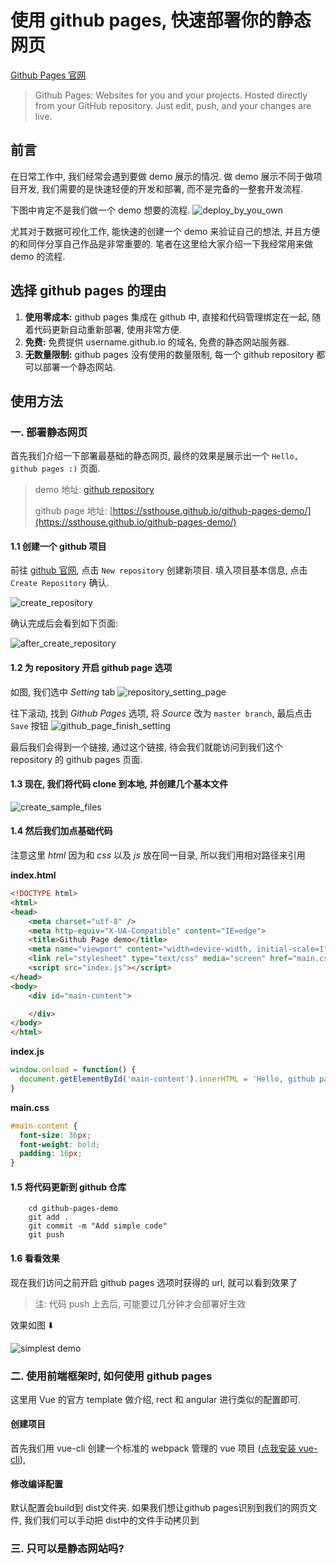 # 使用 github pages, 快速部署你的静态网页

[Github Pages 官网](https://pages.github.com/)

> Github Pages:
> Websites for you and your projects.
> Hosted directly from your GitHub repository. Just edit, push, and your changes are live.

## 前言

在日常工作中, 我们经常会遇到要做 demo 展示的情况. 做 demo 展示不同于做项目开发, 我们需要的是快速轻便的开发和部署, 而不是完备的一整套开发流程.

下图中肯定不是我们做一个 demo 想要的流程.
![deploy_by_you_own](https://raw.githubusercontent.com/ssthouse/d3-blog/master/use-github-page-efficiently/deploy_by_you_own.png)

尤其对于数据可视化工作, 能快速的创建一个 demo 来验证自己的想法, 并且方便的和同伴分享自己作品是非常重要的.
笔者在这里给大家介绍一下我经常用来做 demo 的流程.

## 选择 github pages 的理由

1.  **使用零成本:** github pages 集成在 github 中, 直接和代码管理绑定在一起, 随着代码更新自动重新部署, 使用非常方便.
2.  **免费:** 免费提供 username.github.io 的域名, 免费的静态网站服务器.
3.  **无数量限制:** github pages 没有使用的数量限制, 每一个 github repository 都可以部署一个静态网站.

## 使用方法

### 一. 部署静态网页

首先我们介绍一下部署最基础的静态网页, 最终的效果是展示出一个 `Hello, github pages :)` 页面.

> demo 地址: [github repository](https://github.com/ssthouse/github-pages-demo/settings)
>
> github page 地址: [https://ssthouse.github.io/github-pages-demo/](https://ssthouse.github.io/github-pages-demo/)

#### 1.1 创建一个 github 项目

前往 [github 官网](https://github.com), 点击 `New repository` 创建新项目. 填入项目基本信息, 点击 `Create Repository` 确认.

![create_repository](https://raw.githubusercontent.com/ssthouse/d3-blog/master/use-github-page-efficiently/create_repository.png)

确认完成后会看到如下页面:

![after_create_repository](https://raw.githubusercontent.com/ssthouse/d3-blog/master/use-github-page-efficiently/after_create_repository.png)

#### 1.2 为 repository 开启 github page 选项

如图, 我们选中 _Setting_ tab
![repository_setting_page](https://raw.githubusercontent.com/ssthouse/d3-blog/master/use-github-page-efficiently/repository_setting_page.png)

往下滚动, 找到 _Github Pages_ 选项, 将 _Source_ 改为 `master branch`, 最后点击 `Save` 按钮
![github_page_finish_setting](https://raw.githubusercontent.com/ssthouse/d3-blog/master/use-github-page-efficiently/github_page_finish_setting.png)

最后我们会得到一个链接, 通过这个链接, 待会我们就能访问到我们这个 repository 的 github pages 页面.

#### 1.3 现在, 我们将代码 clone 到本地, 并创建几个基本文件

![create_sample_files](https://raw.githubusercontent.com/ssthouse/d3-blog/master/use-github-page-efficiently/create_sample_files.png)

#### 1.4 然后我们加点基础代码

注意这里 _html_ 因为和 _css_ 以及 _js_ 放在同一目录, 所以我们用相对路径来引用

**index.html**

```html
<!DOCTYPE html>
<html>
<head>
    <meta charset="utf-8" />
    <meta http-equiv="X-UA-Compatible" content="IE=edge">
    <title>Github Page demo</title>
    <meta name="viewport" content="width=device-width, initial-scale=1">
    <link rel="stylesheet" type="text/css" media="screen" href="main.css" />
    <script src="index.js"></script>
</head>
<body>
    <div id="main-content">

    </div>
</body>
</html>
```

**index.js**

```javascript
window.onload = function() {
  document.getElementById('main-content').innerHTML = 'Hello, github pages :)'
}
```

**main.css**

```css
#main-content {
  font-size: 36px;
  font-weight: bold;
  padding: 16px;
}
```

#### 1.5 将代码更新到 github 仓库

```shell
    cd github-pages-demo
    git add .
    git commit -m "Add simple code"
    git push
```

#### 1.6 看看效果

现在我们访问之前开启 github pages 选项时获得的 url, 就可以看到效果了

> 注: 代码 push 上去后, 可能要过几分钟才会部署好生效

效果如图 :arrow_down:

![simplest demo](https://raw.githubusercontent.com/ssthouse/d3-blog/master/use-github-page-efficiently/github_page_simple_result.png)

### 二. 使用前端框架时, 如何使用 github pages

这里用 Vue 的官方 template 做介绍, rect 和 angular 进行类似的配置即可.

#### 创建项目

首先我们用 vue-cli 创建一个标准的 webpack 管理的 vue 项目 ([点我安装 vue-cli](https://cli.vuejs.org/guide/creating-a-project.html#installation)), 

#### 修改编译配置

默认配置会build到 dist文件夹.
如果我们想让github pages识别到我们的网页文件, 我们我们可以手动把 dist中的文件手动拷贝到

### 三. 只可以是静态网站吗?
